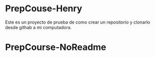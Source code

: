 # PrepCouse-Henry
Este es un proyecto de prueba de como crear un repositorio y clonarlo desde githab a mi computadora.
# PrepCourse-NoReadme
